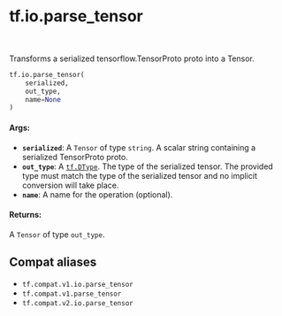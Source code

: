 <div itemscope itemtype="http://developers.google.com/ReferenceObject">
<meta itemprop="name" content="tf.io.parse_tensor" />
<meta itemprop="path" content="Stable" />
</div>

# tf.io.parse_tensor

<!-- Insert buttons and diff -->

<table class="tfo-notebook-buttons tfo-api" align="left">
</table>



Transforms a serialized tensorflow.TensorProto proto into a Tensor.

``` python
tf.io.parse_tensor(
    serialized,
    out_type,
    name=None
)
```



<!-- Placeholder for "Used in" -->


#### Args:


* <b>`serialized`</b>: A `Tensor` of type `string`.
  A scalar string containing a serialized TensorProto proto.
* <b>`out_type`</b>: A <a href="../../tf/dtypes/DType.md"><code>tf.DType</code></a>.
  The type of the serialized tensor.  The provided type must match the
  type of the serialized tensor and no implicit conversion will take place.
* <b>`name`</b>: A name for the operation (optional).


#### Returns:

A `Tensor` of type `out_type`.


## Compat aliases

* `tf.compat.v1.io.parse_tensor`
* `tf.compat.v1.parse_tensor`
* `tf.compat.v2.io.parse_tensor`

